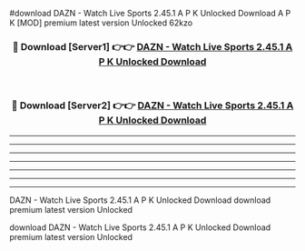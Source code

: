 #download DAZN - Watch Live Sports 2.45.1 A P K Unlocked Download A P K [MOD] premium latest version Unlocked 62kzo 



<div align="center">
<h3>🔴 Download [Server1] 👉👉 <a href="https://apkdownload1.web.app/">DAZN - Watch Live Sports 2.45.1 A P K Unlocked Download</a></h3><br>

<h3>🔴 Download [Server2] 👉👉 <a href="https://apkdownload1.web.app/">DAZN - Watch Live Sports 2.45.1 A P K Unlocked Download</a></h3>
</div>





----------------------------------------------------------

----------------------------------------------------------

----------------------------------------------------------

----------------------------------------------------------

----------------------------------------------------------

----------------------------------------------------------

----------------------------------------------------------

DAZN - Watch Live Sports 2.45.1 A P K Unlocked Download download premium latest version Unlocked

download DAZN - Watch Live Sports 2.45.1 A P K Unlocked Download premium latest version Unlocked
